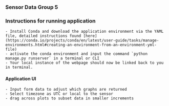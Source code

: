 ### Sensor Data Group 5

### Instructions for running application

    - Install Conda and download the application environment via the YAML file, detailed instructions found [here](https://conda.io/projects/conda/en/latest/user-guide/tasks/manage-environments.html#creating-an-environment-from-an-environment-yml-file)
    - activate the conda environment and input the command `python manage.py runserver` in a terminal or CLI
    - Your local instance of the webpage should now be linked back to you in terminal.


#### Application UI

    - Input form data to adjust which graphs are returned 
    - Select timezone as UTC or local to the sensor
    - drag across plots to subset data in smaller increments
    